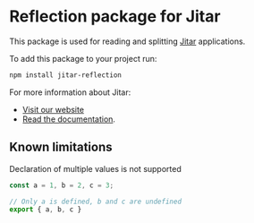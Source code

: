
# Reflection package for Jitar

This package is used for reading and splitting [Jitar](https://jitar.dev) applications.

To add this package to your project run:

```bash
npm install jitar-reflection
```

For more information about Jitar:

* [Visit our website](https://jitar.dev)
* [Read the documentation](https://docs.jitar.dev).

## Known limitations

Declaration of multiple values is not supported

```ts
const a = 1, b = 2, c = 3;

// Only a is defined, b and c are undefined
export { a, b, c }
```
